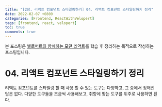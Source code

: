 ```yaml
---
title: "[2장. 리액트 컴포넌트 스타일링하기] 04. 리액트 컴포넌트 스타일링하기 정리"
date: 2022-02-07 +0800
categories: [Frontend, ReactWithVelopert]
tags: [frontend, react, velopert]
toc: true
comments: true
---
```


본 포스팅은 [벨로퍼트와 함께하는 모던 리액트](https://react.vlpt.us/)를 학습 후 정리하는 목적으로 작성하는 포스팅입니다.

# 04. 리액트 컴포넌트 스타일링하기 정리
리액트 컴포넌트를 스타일링 할 때 사용 할 수 있는 도구는 다양하고, 그 중에서 정해진 답은 없다. 다양한 도구들을 조금씩 사용해보고, 취향에 맞는 도구를 위주로 사용하면 된다.